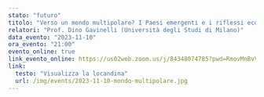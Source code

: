 ```yaml
---
stato: "futuro"
titolo: "Verso un mondo multipolare? I Paesi emergenti e i riflessi economici e finanziari"
relatori: "Prof. Dino Gavinelli (Università degli Studi di Milano)"
data_evento: "2023-11-10"
ora_evento: "21:00"
evento_online: true
link_evento_online: https://us02web.zoom.us/j/84348074785?pwd=RmovMnBvVnZIbTRqUlBaWHFTOW5Udz09
link:
  testo: "Visualizza la locandina"
  url: /img/events/2023-11-10-mondo-multipolare.jpg
---
```


